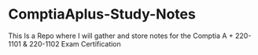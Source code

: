 # ComptiaAplus-Study-Notes
This Is a Repo where I will gather and store notes for the Comptia A + 220-1101 &amp; 220-1102 Exam Certification
